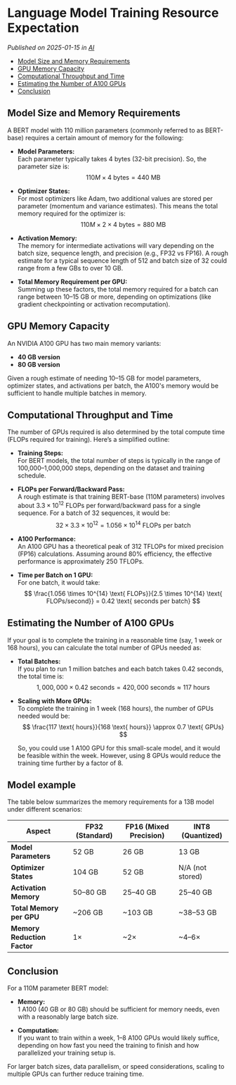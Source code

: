# Language Model Training Resource Expectation

*Published on 2025-01-15 in [AI](../topics/ai.html)*

- [Model Size and Memory Requirements](#model-size-and-memory-requirements)
- [GPU Memory Capacity](#gpu-memory-capacity)
- [Computational Throughput and Time](#computational-throughput-and-time)
- [Estimating the Number of A100 GPUs](#estimating-the-number-of-a100-gpus)
- [Conclusion](#conclusion)

## Model Size and Memory Requirements

A BERT model with 110 million parameters (commonly referred to as BERT-base) requires a certain amount of memory for the following:

- **Model Parameters:**  
  Each parameter typically takes 4 bytes (32-bit precision). So, the parameter size is:  
  $$
  110M \times 4  \text{ bytes} = 440  \text{ MB}
  $$

- **Optimizer States:**  
  For most optimizers like Adam, two additional values are stored per parameter (momentum and variance estimates). This means the total memory required for the optimizer is:  
  $$
  110M \times 2 \times 4  \text{ bytes} = 880  \text{ MB}
  $$

- **Activation Memory:**  
  The memory for intermediate activations will vary depending on the batch size, sequence length, and precision (e.g., FP32 vs FP16). A rough estimate for a typical sequence length of 512 and batch size of 32 could range from a few GBs to over 10 GB.

- **Total Memory Requirement per GPU:**  
  Summing up these factors, the total memory required for a batch can range between 10–15 GB or more, depending on optimizations (like gradient checkpointing or activation recomputation).

## GPU Memory Capacity

An NVIDIA A100 GPU has two main memory variants:

- **40 GB version**  
- **80 GB version**

Given a rough estimate of needing 10–15 GB for model parameters, optimizer states, and activations per batch, the A100's memory would be sufficient to handle multiple batches in memory.

## Computational Throughput and Time

The number of GPUs required is also determined by the total compute time (FLOPs required for training). Here’s a simplified outline:

- **Training Steps:**  
  For BERT models, the total number of steps is typically in the range of 100,000–1,000,000 steps, depending on the dataset and training schedule.

- **FLOPs per Forward/Backward Pass:**  
  A rough estimate is that training BERT-base (110M parameters) involves about $3.3 \times 10^{12}$ FLOPs per forward/backward pass for a single sequence. For a batch of 32 sequences, it would be:  
  $$
  32 \times 3.3 \times 10^{12} = 1.056 \times 10^{14}  \text{ FLOPs per batch}
  $$

- **A100 Performance:**  
  An A100 GPU has a theoretical peak of $312  \text{ TFLOPs}$ for mixed precision (FP16) calculations. Assuming around 80% efficiency, the effective performance is approximately $250  \text{ TFLOPs}$.

- **Time per Batch on 1 GPU:**  
  For one batch, it would take:  
  $$
  \frac{1.056 \times 10^{14}  \text{ FLOPs}}{2.5 \times 10^{14}  \text{ FLOPs/second}} = 0.42  \text{ seconds per batch}
  $$

## Estimating the Number of A100 GPUs

If your goal is to complete the training in a reasonable time (say, 1 week or 168 hours), you can calculate the total number of GPUs needed as:

- **Total Batches:**  
  If you plan to run 1 million batches and each batch takes 0.42 seconds, the total time is:  
  $$
  1,000,000 \times 0.42  \text{ seconds} = 420,000  \text{ seconds} \approx 117  \text{ hours}
  $$

- **Scaling with More GPUs:**  
  To complete the training in 1 week (168 hours), the number of GPUs needed would be:  
  $$
  \frac{117  \text{ hours}}{168  \text{ hours}} \approx 0.7  \text{ GPUs}
  $$

  So, you could use 1 A100 GPU for this small-scale model, and it would be feasible within the week. However, using 8 GPUs would reduce the training time further by a factor of 8.

## Model example

The table below summarizes the memory requirements for a 13B model under different scenarios:

| **Aspect**                   | **FP32 (Standard)** | **FP16 (Mixed Precision)** | **INT8 (Quantized)** |
|------------------------------|---------------------|----------------------------|----------------------|
| **Model Parameters**         | 52 GB              | 26 GB                     | 13 GB               |
| **Optimizer States**         | 104 GB             | 52 GB                     | N/A (not stored)    |
| **Activation Memory**        | 50–80 GB           | 25–40 GB                  | 25–40 GB            |
| **Total Memory per GPU**     | ~206 GB            | ~103 GB                   | ~38–53 GB           |
| **Memory Reduction Factor**  | 1×                 | ~2×                       | ~4–6×               |



## Conclusion

For a 110M parameter BERT model:

- **Memory:**  
  1 A100 (40 GB or 80 GB) should be sufficient for memory needs, even with a reasonably large batch size.

- **Computation:**  
  If you want to train within a week, 1–8 A100 GPUs would likely suffice, depending on how fast you need the training to finish and how parallelized your training setup is.

For larger batch sizes, data parallelism, or speed considerations, scaling to multiple GPUs can further reduce training time.